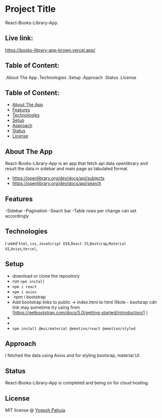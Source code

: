 # Project Title

React-Books-Library-App.

## Live link:
https://books-library-app-brown.vercel.app/


## Table of Content:
.About The App
.Technologies
.Setup
.Approach
.Status
.License



## Table of Content:

- [About The App](#about-the-app)
- [Features](#Features)
- [Technologies](#technologies)
- [Setup](#setup)
- [Approach](#approach)
- [Status](#status)
- [License](#license)

## About The App
React-Books-Library-App is an app that fetch api data openlibrary and result the data in sidebar and main page as tabulated format.
- https://openlibrary.org/dev/docs/api/subjects
- https://openlibrary.org/dev/docs/api/search

## Features
-Sidebar
-Pagination
-Seach bar
-Table rows per change can set accordingly

## Technologies
I used `html`, `css`, `JavaScript ES6`,`React JS`,`Bootsrap`,`Material UI`,`Axios`,`Vercel`,

## Setup
- download or clone the repository
- run `npm install`
- `npm i react`
- `npm i axios`
- `npm i bootstrap
- Add bootstrap links to public -> index.html to html (Note - bootsrap cdn link may sometime try using from [https://getbootstrap.com/docs/5.0/getting-started/introduction/] )
- <link href="https://cdn.jsdelivr.net/npm/bootstrap@5.0.2/dist/css/bootstrap.min.css" rel="stylesheet" integrity="sha384-EVSTQN3/azprG1Anm3QDgpJLIm9Nao0Yz1ztcQTwFspd3yD65VohhpuuCOmLASjC" crossorigin="anonymous">
- <script src="https://cdn.jsdelivr.net/npm/bootstrap@5.0.2/dist/js/bootstrap.bundle.min.js" integrity="sha384-MrcW6ZMFYlzcLA8Nl+NtUVF0sA7MsXsP1UyJoMp4YLEuNSfAP+JcXn/tWtIaxVXM" crossorigin="anonymous"></script>
- `npm install @mui/material @emotion/react @emotion/styled`

## Approach
I fetched the data using Axios and for styling bootsrap, material UI.
## Status
React-Books-Library-App is completed and being on for cloud hosting.


## License

MIT license @ [Yogesh Pahuja](https://github.com/pahujayogesh)
